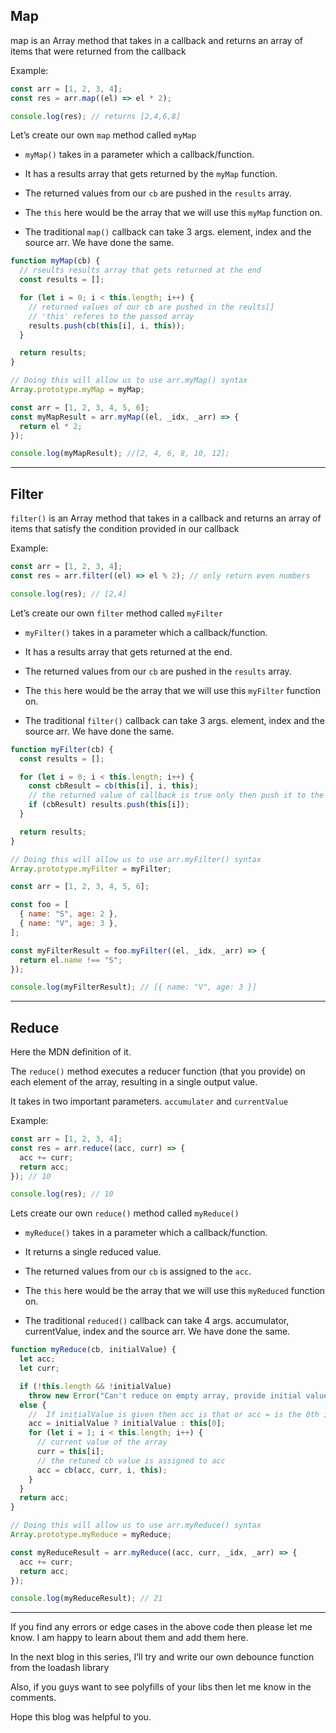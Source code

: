 
## Map

map is an Array method that takes in a callback and returns an array of items that were returned from the callback

Example:

```javascript
const arr = [1, 2, 3, 4];
const res = arr.map((el) => el * 2);

console.log(res); // returns [2,4,6,8]
```

Let’s create our own `map` method called `myMap`

- `myMap()` takes in a parameter which a callback/function.

- It has a results array that gets returned by the `myMap` function.

- The returned values from our `cb` are pushed in the `results` array.

- The `this` here would be the array that we will use this `myMap` function on.

- The traditional `map()` callback can take 3 args. element, index and the source arr. We have done the same.

```javascript
function myMap(cb) {
  // rseults results array that gets returned at the end
  const results = [];

  for (let i = 0; i < this.length; i++) {
    // returned values of our cb are pushed in the reults[]
    // 'this' referes to the passed array
    results.push(cb(this[i], i, this));
  }

  return results;
}

// Doing this will allow us to use arr.myMap() syntax
Array.prototype.myMap = myMap;

const arr = [1, 2, 3, 4, 5, 6];
const myMapResult = arr.myMap((el, _idx, _arr) => {
  return el * 2;
});

console.log(myMapResult); //[2, 4, 6, 8, 10, 12];
```

---

## Filter

`filter()` is an Array method that takes in a callback and returns an array of items that satisfy the condition provided in our callback

Example:

```javascript
const arr = [1, 2, 3, 4];
const res = arr.filter((el) => el % 2); // only return even numbers

console.log(res); // [2,4]
```

Let’s create our own `filter` method called `myFilter`

- `myFilter()` takes in a parameter which a callback/function.

- It has a results array that gets returned at the end.

- The returned values from our `cb` are pushed in the `results` array.

- The `this` here would be the array that we will use this `myFilter` function on.

- The traditional `filter()` callback can take 3 args. element, index and the source arr. We have done the same.

```javascript
function myFilter(cb) {
  const results = [];

  for (let i = 0; i < this.length; i++) {
    const cbResult = cb(this[i], i, this);
    // the returned value of callback is true only then push it to the results
    if (cbResult) results.push(this[i]);
  }

  return results;
}

// Doing this will allow us to use arr.myFilter() syntax
Array.prototype.myFilter = myFilter;

const arr = [1, 2, 3, 4, 5, 6];

const foo = [
  { name: "S", age: 2 },
  { name: "V", age: 3 },
];

const myFilterResult = foo.myFilter((el, _idx, _arr) => {
  return el.name !== "S";
});

console.log(myFilterResult); // [{ name: "V", age: 3 }]
```

---

## Reduce

Here the MDN definition of it.

The `reduce()` method executes a reducer function (that you provide) on each element of the array, resulting in a single output value.

It takes in two important parameters. `accumulater` and `currentValue`

Example:

```javascript
const arr = [1, 2, 3, 4];
const res = arr.reduce((acc, curr) => {
  acc += curr;
  return acc;
}); // 10

console.log(res); // 10
```

Lets create our own `reduce()` method called `myReduce()`

- `myReduce()` takes in a parameter which a callback/function.

- It returns a single reduced value.

- The returned values from our `cb` is assigned to the `acc`.

- The `this` here would be the array that we will use this `myReduced` function on.

- The traditional `reduced()` callback can take 4 args. accumulator, currentValue, index and the source arr. We have done the same.

```javascript
function myReduce(cb, initialValue) {
  let acc;
  let curr;

  if (!this.length && !initialValue)
    throw new Error("Can't reduce on empty array, provide initial value");
  else {
    //  If initialValue is given then acc is that or acc = is the 0th index of this
    acc = initialValue ? initialValue : this[0];
    for (let i = 1; i < this.length; i++) {
      // current value of the array
      curr = this[i];
      // the retuned cb value is assigned to acc
      acc = cb(acc, curr, i, this);
    }
  }
  return acc;
}

// Doing this will allow us to use arr.myReduce() syntax
Array.prototype.myReduce = myReduce;

const myReduceResult = arr.myReduce((acc, curr, _idx, _arr) => {
  acc += curr;
  return acc;
});

console.log(myReduceResult); // 21
```

---

If you find any errors or edge cases in the above code then please let me know. I am happy to learn about them and add them here.

In the next blog in this series, I’ll try and write our own debounce function from the loadash library

Also, if you guys want to see polyfills of your libs then let me know in the comments.

Hope this blog was helpful to you.
